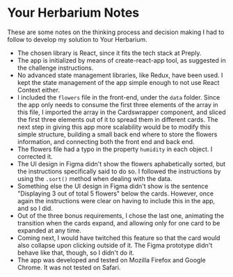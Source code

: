 # Your Herbarium Notes
These are some notes on the thinking process and decision making I had to follow to develop my solution to Your Herbarium.

* The chosen library is React, since it fits the tech stack at Preply.
* The app is initialized by means of create-react-app tool, as suggested in the challenge instructions.
* No advanced state management libraries, like Redux, have been used. I kept the state management of the app simple enough to not use React Context either.
* I included the `flowers` file in the front-end, under the `data` folder. Since the app only needs to consume the first three elements of the array in this file, I imported the array in the Cardswrapper component, and sliced the first three elements out of it to spread them in different cards. The next step in giving this app more scalability would be to modify this simple structure, building a small back end where to store the flowers information, and connecting both the front end and back end.
* The flowers file had a typo in the property `humidity` in each object. I corrected it.
* The UI design in Figma didn't show the flowers aphabetically sorted, but the instructions specifically said to do so. I followed the instructions by using the `.sort()` method when dealing with the data.
* Something else the UI design in Figma didn't show is the sentence "Displaying 3 out of total 5 flowers" below the cards. However, once again the instructions were clear on having to include this in the app, and so I did.
* Out of the three bonus requirements, I chose the last one, animating the transition when the cards expand, and allowing only for one card to be expanded at any time.
* Coming next, I would have twitched this feature so that the card would also collapse upon clicking outside of it. The Figma prototype didn't behave like that, though, so I didn't do it.
* The app was developed and tested on Mozilla Firefox and Google Chrome. It was not tested on Safari.
